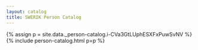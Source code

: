 ```yaml
---
layout: catalog
title: SWERIK Person Catalog
---
```

{% assign p = site.data._person-catalog.i-CVa3GtLUphESXFxPuwSvNV %}
{% include person-catalog.html p=p %}

